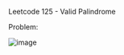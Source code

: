Leetcode 125 - Valid Palindrome

Problem:


![image](https://github.com/user-attachments/assets/e2dfb445-d8f0-44b8-8c27-3358d829174f)


